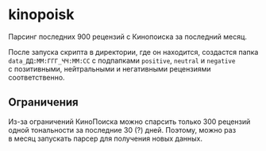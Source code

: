 # kinopoisk
Парсинг последних 900 рецензий с&nbsp;Кинопоиска за&nbsp;последний месяц.

После запуска скрипта в&nbsp;директории, где он&nbsp;находится, создастся папка `data_ДД:ММ:ГГГ_ЧЧ:ММ:СС` с&nbsp;подпапками `positive`, `neutral` и&nbsp;`negative` с&nbsp;позитивными, нейтральными и&nbsp;негативными рецензиями соответственно.

## Ограничения
Из-за ограничений КиноПоиска можно спарсить только 300 рецензий одной тональности за&nbsp;последние&nbsp;30 (?) дней. Поэтому, можно раз в&nbsp;месяц запускать парсер для получения новых данных.
